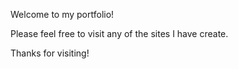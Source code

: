 Welcome to my portfolio!

Please feel free to visit any of the sites I have create.

Thanks for visiting!
